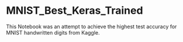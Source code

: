 # MNIST_Best_Keras_Trained
This Notebook was an attempt to achieve the highest test accuracy for MNIST handwritten digits from Kaggle.
